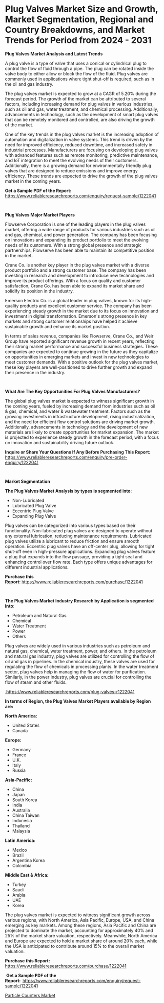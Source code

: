 <p><h1>Plug Valves Market Size and Growth, Market Segmentation, Regional and Country Breakdowns, and Market Trends for Period from 2024 -  2031</h1></p><p><strong>Plug Valves Market Analysis and Latest Trends</strong></p>
<p><p>A plug valve is a type of valve that uses a conical or cylindrical plug to control the flow of fluid through a pipe. The plug can be rotated inside the valve body to either allow or block the flow of the fluid. Plug valves are commonly used in applications where tight shut-off is required, such as in the oil and gas industry.</p><p>The plug valves market is expected to grow at a CAGR of 5.20% during the forecast period. The growth of the market can be attributed to several factors, including increasing demand for plug valves in various industries, such as oil and gas, water treatment, and chemical processing. Additionally, advancements in technology, such as the development of smart plug valves that can be remotely monitored and controlled, are also driving the growth of the market.</p><p>One of the key trends in the plug valves market is the increasing adoption of automation and digitalization in valve systems. This trend is driven by the need for improved efficiency, reduced downtime, and increased safety in industrial processes. Manufacturers are focusing on developing plug valves with advanced features such as remote monitoring, predictive maintenance, and IoT integration to meet the evolving needs of their customers. Additionally, there is a growing demand for environmentally friendly plug valves that are designed to reduce emissions and improve energy efficiency. These trends are expected to drive the growth of the plug valves market in the coming years.</p></p>
<p><strong>Get a Sample PDF of the Report:&nbsp;</strong> <a href="https://www.reliableresearchreports.com/enquiry/request-sample/1222041">https://www.reliableresearchreports.com/enquiry/request-sample/1222041</a></p>
<p>&nbsp;</p>
<p><strong>Plug Valves Major Market Players</strong></p>
<p><p>Flowserve Corporation is one of the leading players in the plug valves market, offering a wide range of products for various industries such as oil and gas, chemical, and power generation. The company has been focusing on innovations and expanding its product portfolio to meet the evolving needs of its customers. With a strong global presence and strategic partnerships, Flowserve has been able to maintain its competitive position in the market.</p><p>Crane Co. is another key player in the plug valves market with a diverse product portfolio and a strong customer base. The company has been investing in research and development to introduce new technologies and improve its product offerings. With a focus on quality and customer satisfaction, Crane Co. has been able to expand its market share and solidify its position in the industry.</p><p>Emerson Electric Co. is a global leader in plug valves, known for its high-quality products and excellent customer service. The company has been experiencing steady growth in the market due to its focus on innovation and investment in digital transformation. Emerson's strong presence in key markets and strong customer relationships have helped it achieve sustainable growth and enhance its market position.</p><p>In terms of sales revenue, companies like Flowserve, Crane Co., and Weir Group have reported significant revenue growth in recent years, reflecting their strong market performance and successful business strategies. These companies are expected to continue growing in the future as they capitalize on opportunities in emerging markets and invest in new technologies to meet customer demands. With a positive outlook for the plug valves market, these key players are well-positioned to drive further growth and expand their presence in the industry.</p></p>
<p>&nbsp;</p>
<p><strong>What Are The Key Opportunities For Plug Valves Manufacturers?</strong></p>
<p><p>The global plug valves market is expected to witness significant growth in the coming years, fueled by increasing demand from industries such as oil & gas, chemical, and water & wastewater treatment. Factors such as the growing investments in infrastructure development, rising industrialization, and the need for efficient flow control solutions are driving market growth. Additionally, advancements in technology and the development of new materials are likely to create opportunities for market expansion. The market is projected to experience steady growth in the forecast period, with a focus on innovation and sustainability driving future outlook.</p></p>
<p><strong>Inquire or Share Your Questions If Any Before Purchasing This Report:</strong> <a href="https://www.reliableresearchreports.com/enquiry/pre-order-enquiry/1222041">https://www.reliableresearchreports.com/enquiry/pre-order-enquiry/1222041</a></p>
<p>&nbsp;</p>
<p><strong>Market Segmentation</strong></p>
<p><strong>The Plug Valves Market Analysis by types is segmented into:</strong></p>
<p><ul><li>Non-Lubricated</li><li>Lubricated Plug Valve</li><li>Eccentric Plug Valve</li><li>Expanding Plug Valve</li></ul></p>
<p><p>Plug valves can be categorized into various types based on their functionality. Non-lubricated plug valves are designed to operate without any external lubrication, reducing maintenance requirements. Lubricated plug valves utilize a lubricant to reduce friction and ensure smooth operation. Eccentric plug valves have an off-center plug, allowing for tight shut-off even in high-pressure applications. Expanding plug valves feature a plug that expands into the flow passage, providing a tight seal and enhancing control over flow rate. Each type offers unique advantages for different industrial applications.</p></p>
<p><strong>Purchase this Report:&nbsp;</strong><a href="https://www.reliableresearchreports.com/purchase/1222041">https://www.reliableresearchreports.com/purchase/1222041</a></p>
<p>&nbsp;</p>
<p><strong>The Plug Valves Market Industry Research by Application is segmented into:</strong></p>
<p><ul><li>Petroleum and Natural Gas</li><li>Chemical</li><li>Water Treatment</li><li>Power</li><li>Others</li></ul></p>
<p><p>Plug valves are widely used in various industries such as petroleum and natural gas, chemical, water treatment, power, and others. In the petroleum and natural gas industry, plug valves are utilized for controlling the flow of oil and gas in pipelines. In the chemical industry, these valves are used for regulating the flow of chemicals in processing plants. In the water treatment sector, plug valves help in managing the flow of water for purification. Similarly, in the power industry, plug valves are crucial for controlling the flow of steam and other fluids.</p></p>
<p><a href="https://www.reliableresearchreports.com/plug-valves-r1222041">&nbsp;https://www.reliableresearchreports.com/plug-valves-r1222041</a></p>
<p><strong>In terms of Region, the Plug Valves Market Players available by Region are:</strong></p>
<p>
    <p> <strong> North America: </strong>
        <ul>
            <li>United States</li>
            <li>Canada</li>
        </ul>
        </p> 
    <p> <strong> Europe: </strong>
        <ul>
            <li>Germany</li>
            <li>France</li>
            <li>U.K.</li>
            <li>Italy</li>
            <li>Russia</li>
        </ul>
        </p> 
    <p> <strong> Asia-Pacific: </strong>
        <ul>
            <li>China</li>
            <li>Japan</li>
            <li>South Korea</li>
            <li>India</li>
            <li>Australia</li>
            <li>China Taiwan</li>
            <li>Indonesia</li>
            <li>Thailand</li>
            <li>Malaysia</li>
        </ul>
        </p> 
    <p> <strong> Latin America: </strong>
        <ul>
            <li>Mexico</li>
            <li>Brazil</li>
            <li>Argentina Korea</li>
            <li>Colombia</li>
        </ul>
        </p> 
    <p> <strong> Middle East & Africa: </strong>
        <ul>
            <li>Turkey</li>
            <li>Saudi</li>
            <li>Arabia</li>
            <li>UAE</li>
            <li>Korea</li>
        </ul>
    </p>
    </p>
<p><p>The plug valves market is expected to witness significant growth across various regions, with North America, Asia Pacific, Europe, USA, and China emerging as key markets. Among these regions, Asia Pacific and China are projected to dominate the market, accounting for approximately 40% and 25% of the market share valuation, respectively. Meanwhile, North America and Europe are expected to hold a market share of around 20% each, while the USA is anticipated to contribute around 15% to the overall market valuation.</p></p>
<p><strong>Purchase this Report: </strong><a href="https://www.reliableresearchreports.com/purchase/1222041">https://www.reliableresearchreports.com/purchase/1222041</a></p>
<p>&nbsp;<strong>Get a Sample PDF of the Report:&nbsp;&nbsp;</strong><a href="https://www.reliableresearchreports.com/enquiry/request-sample/1222041">https://www.reliableresearchreports.com/enquiry/request-sample/1222041</a></p>
<p><strong></strong></p>
<p><p><a href="https://github.com/ChiragRp1/Market-Research-Report-List-4/blob/main/particle-counters-market.md">Particle Counters Market</a></p></p>